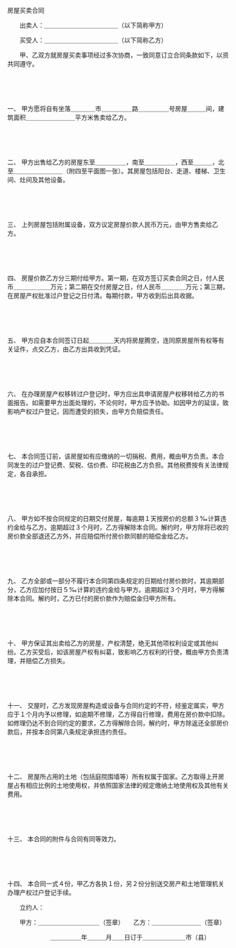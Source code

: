 



房屋买卖合同



 

　　出卖人：＿＿＿＿＿＿＿＿＿＿＿＿（以下简称甲方）

　　买受人：＿＿＿＿＿＿＿＿＿＿＿＿（以下简称乙方）

　　甲、乙双方就房屋买卖事项经过多次协商，一致同意订立合同条款如下，以资共同遵守。

　　

　　

一、
甲方愿将自有坐落＿＿＿＿市＿＿＿＿＿路＿＿＿＿＿号房屋＿＿＿间，建筑面积＿＿＿＿＿＿＿＿平方米售卖给乙方。

　　

　　

二、
甲方出售给乙方的房屋东至＿＿＿＿＿，南至＿＿＿＿＿，西至＿＿＿，北至＿＿＿＿＿＿＿＿（附四至平面图一张）。其房屋包括阳台、走道、楼梯、卫生间、灶间及其他设备。

　　

　　

三、
上列房屋包括附属设备，双方议定房屋价款人民币万元，由甲方售卖给乙方。

　　

　　

四、
房屋价款乙方分三期付给甲方。第一期，在双方签订买卖合同之日，付人民币＿＿＿＿＿＿万元；第二期在交付房屋之日，付人民币＿＿＿＿万元；第三期，在房屋产权批准过户登记之日付清。每期付款，甲方收到后出具收据。

　　

　　

五、
甲方应自本合同签订日起＿＿＿＿天内将房屋腾空，连同原房屋所有权等有关证件，点交乙方，由乙方出具收到凭证。

　　

　　

六、
在办理房屋产权移转过户登记时，甲方应出具申请房屋产权移转给乙方的书面报告。如需要甲方出面处理的，不论何时，甲方应予协助。如因甲方的延误，致影响产权过户登记，因而遭受的损失，由甲方负赔偿责任。

　　

　　

七、
本合同签订前，该房屋如有应缴纳的一切捐税、费用，概由甲方负责。本合同发生的过户登记费、契税、估价费、印花税由乙方负担。其他税费按有关法律规定，各自承担。

　　

　　

八、
甲方如不按合同规定的日期交付房屋，每逾期１天按房价的总额３‰计算违约金给与乙方。逾期超过３个月时，乙方得解除本合同。解约时，甲方除将已收的房价款全部退还乙方外，并应赔偿所付房价款同额的赔偿金给乙方。

　　

　　

九、
乙方全部或一部分不履行本合同第四条规定的日期给付房价款时，其逾期部分，乙方应加付按日５‰计算的违约金给与甲方。逾期超过３个月时，甲方得解除本合同。解约时，乙方已付的房价款作为赔偿金归甲方所有。

　　

　　

十、
甲方保证其出卖给乙方的房屋，产权清楚，绝无其他项权利设定或其他纠纷。乙方买受后，如该房屋产权有纠葛，致影响乙方权利的行使，概由甲方负责清理，并赔偿乙方损失。

　　

　　

十一、
交屋时，乙方发现房屋构造或设备与合同约定的不符，经鉴定属实，甲方应于１个月内予以修理，如逾期不修理，乙方得自行修理，费用在房价款中扣除。如修理仍达不到合同约定的要求，乙方得解除合同，解约时，甲方除返还全部房价款后，并按本合同第八条规定承担违约责任。

　　

　　

十二、
房屋所占用的土地（包括庭院围墙等）所有权属于国家。乙方取得上开房屋占有相应比例的土地使用权，并依照国家法律的规定缴纳土地使用权及其他有关费用。

　　

　　

十三、
本合同的附件与合同有同等效力。

　　

　　

十四、
本合同一式４份，甲乙方各执１份，另２份分别送交房产和土地管理机关办理产权过户登记手续。　　

　　立约人：

　　甲方：＿＿＿＿＿＿＿＿＿＿（签章）　　乙方：＿＿＿＿＿＿＿＿（签章）

　　　　　　　＿＿＿＿＿年＿＿＿月＿＿日订于＿＿＿＿＿＿＿市（县）

　　